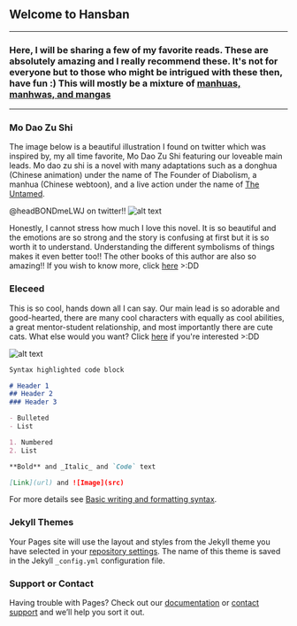 

## Welcome to Hansban 


---

### Here, I will be sharing a few of my favorite reads. These are absolutely amazing and I really recommend these. It's not for everyone but to those who might be intrigued with these then, have fun :) This will mostly be a mixture of [manhuas, manhwas, and mangas](https://www.cbr.com/the-differences-between-manga-manhwa-manhua-explained/#:~:text=The%20History%20of%20Manga%2C%20Manhwa%20%26%20Manhua&text=Now%2C%20international%20readers%20use%20these,and%20manhua%20are%20Chinese%20comics.)
---
### Mo Dao Zu Shi
The image below is a beautiful illustration I found on twitter which was inspired by, my all time favorite, Mo Dao Zu Shi featuring our loveable main leads. Mo dao zu shi is a novel with many adaptations such as a donghua (Chinese animation) under the name of The Founder of Diabolism, a manhua (Chinese webtoon), and a live action under the name of [The Untamed](https://www.netflix.com/ph/title/81200228#:~:text=2019%20%7C%20TV-14%20%7C%201,Watch%20all%20you%20want.). 

@headBONDmeLWJ on twitter!! ![alt text](https://user-images.githubusercontent.com/104568096/165880979-1e87eabb-504b-4780-a7c5-e52ad06a65df.jpg)

Honestly, I cannot stress how much I love this novel. It is so beautiful and the emotions are so strong and the story is confusing at first but it is so worth it to understand. Understanding the different symbolisms of things makes it even better too!! The other books of this author are also so amazing!! If you wish to know more, click [here](https://modao-zushi.fandom.com/wiki/Grandmaster_of_Demonic_Cultivation_Wiki) >:DD


### Eleceed 
This is so cool, hands down all I can say. Our main lead is so adorable and good-hearted, there are many cool characters with equally as cool abilities, a great mentor-student relationship, and most importantly there are cute cats. What else would you want? Click [here](https://eleceed.fandom.com/wiki/Eleceed_Wiki) if you're interested >:DD

![alt text](https://user-images.githubusercontent.com/104568096/165913058-68aab720-6977-4f4e-836c-a9c9b704408e.jpeg)




```markdown
Syntax highlighted code block

# Header 1
## Header 2
### Header 3

- Bulleted
- List

1. Numbered
2. List

**Bold** and _Italic_ and `Code` text

[Link](url) and ![Image](src)
```

For more details see [Basic writing and formatting syntax](https://docs.github.com/en/github/writing-on-github/getting-started-with-writing-and-formatting-on-github/basic-writing-and-formatting-syntax).

### Jekyll Themes

Your Pages site will use the layout and styles from the Jekyll theme you have selected in your [repository settings](https://github.com/hansban/hansban.github.io/settings/pages). The name of this theme is saved in the Jekyll `_config.yml` configuration file.

### Support or Contact

Having trouble with Pages? Check out our [documentation](https://docs.github.com/categories/github-pages-basics/) or [contact support](https://support.github.com/contact) and we’ll help you sort it out.
